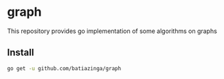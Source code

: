 # graph
This repository provides go implementation of some algorithms on graphs

## Install
```bash
go get -u github.com/batiazinga/graph
```
